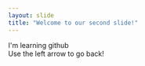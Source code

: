 ```yaml
---
layout: slide
title: "Welcome to our second slide!"
---
```

I'm learning github\
Use the left arrow to go back!
